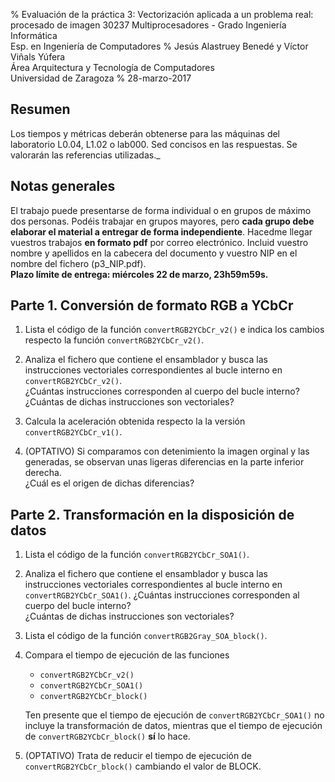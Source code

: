 % Evaluación de la práctica 3: Vectorización aplicada a un problema real: procesado de imagen
  30237 Multiprocesadores - Grado Ingeniería Informática  
  Esp. en Ingeniería de Computadores
% Jesús Alastruey Benedé y Víctor Viñals Yúfera  
  Área Arquitectura y Tecnología de Computadores  
  Universidad de Zaragoza
% 28-marzo-2017


## Resumen

Los tiempos y métricas deberán obtenerse para las máquinas del laboratorio L0.04, L1.02 o lab000.
Sed concisos en las respuestas. Se valorarán las referencias utilizadas._

## Notas generales

El trabajo puede presentarse de forma individual o en grupos de máximo dos personas.
Podéis trabajar en grupos mayores, pero **cada grupo debe elaborar el material a entregar de forma independiente**.
Hacedme llegar vuestros trabajos **en formato pdf** por correo electrónico.
Incluid vuestro nombre y apellidos en la cabecera del documento y vuestro NIP en el nombre del fichero (p3_NIP.pdf).  
**Plazo límite de entrega: miércoles 22 de marzo, 23h59m59s.**

## Parte 1. Conversión de formato RGB a YCbCr

1.  Lista el código de la función `convertRGB2YCbCr_v2()` e
    indica los cambios respecto la función `convertRGB2YCbCr_v2()`.

2.  Analiza el fichero que contiene el ensamblador y busca las instrucciones
    vectoriales correspondientes al bucle interno en `convertRGB2YCbCr_v2()`.  
    ¿Cuántas instrucciones corresponden al cuerpo del bucle interno?  
    ¿Cuántas de dichas instrucciones son vectoriales?  

3.  Calcula la aceleración obtenida respecto la la versión `convertRGB2YCbCr_v1()`.

4.  (OPTATIVO) Si comparamos con detenimiento la imagen orginal y las generadas,
    se observan unas ligeras diferencias en la parte inferior derecha.  
    ¿Cuál es el origen de dichas diferencias?

## Parte 2. Transformación en la disposición de datos

1.  Lista el código de la función `convertRGB2YCbCr_SOA1()`.

2.  Analiza el fichero que contiene el ensamblador y busca las instrucciones
    vectoriales correspondientes al bucle interno en `convertRGB2YCbCr_SOA1()`.
    ¿Cuántas instrucciones corresponden al cuerpo del bucle interno?  
    ¿Cuántas de dichas instrucciones son vectoriales?  

3.  Lista el código de la función `convertRGB2Gray_SOA_block()`.

4.  Compara el tiempo de ejecución de las funciones
    - `convertRGB2YCbCr_v2()`
    - `convertRGB2YCbCr_SOA1()`
    - `convertRGB2YCbCr_block()`

    Ten presente que el tiempo de ejecución de `convertRGB2YCbCr_SOA1()` no incluye
    la transformación de datos, mientras que el tiempo de ejecución de `convertRGB2YCbCr_block()`
    **sí** lo hace.

5.  (OPTATIVO) Trata de reducir el tiempo de ejecución de `convertRGB2YCbCr_block()` cambiando el valor de BLOCK.

